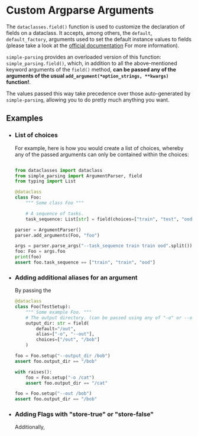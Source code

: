 # Custom Argparse Arguments

The `dataclasses.field()` function is used to customize the declaration of
fields on a dataclass. It accepts, among others, the `default`,
`default_factory`, arguments used to set the default instance values to fields
(please take a look at the [official documentation](https://docs.python.org/3/library/dataclasses.html#dataclasses.field) For more
information).

`simple-parsing` provides an overloaded version of this function:
`simple_parsing.field()`, which, in addition to all the above-mentioned keyword
arguments of the `field()` method, **can be passed any of the arguments
of the usual `add_argument(*option_strings, **kwargs)` function!**.

The values passed this way take precedence over those auto-generated by
`simple-parsing`, allowing you to do pretty much anything you want.

## Examples

- ### List of choices

  For example, here is how you would create a list of choices, whereby any
  of the passed arguments can only be contained within the choices:

  ```python

  from dataclasses import dataclass
  from simple_parsing import ArgumentParser, field
  from typing import List

  @dataclass
  class Foo:
      """ Some class Foo """

      # A sequence of tasks.
      task_sequence: List[str] = field(choices=["train", "test", "ood"])

  parser = ArgumentParser()
  parser.add_arguments(Foo, "foo")

  args = parser.parse_args("--task_sequence train train ood".split())
  foo: Foo = args.foo
  print(foo)
  assert foo.task_sequence == ["train", "train", "ood"]

  ```

- ### Adding additional aliases for an argument

  By passing the

  ```python
  @dataclass
  class Foo(TestSetup):
      """ Some example Foo. """
      # The output directory. (can be passed using any of "-o" or --out or )
      output_dir: str = field(
          default="/out",
          alias=["-o", "--out"],
          choices=["/out", "/bob"]
      )

  foo = Foo.setup("--output_dir /bob")
  assert foo.output_dir == "/bob"

  with raises():
      foo = Foo.setup("-o /cat")
      assert foo.output_dir == "/cat"

  foo = Foo.setup("--out /bob")
  assert foo.output_dir == "/bob"
  ```

- ### Adding Flags with "store-true" or "store-false"

  Additionally,
